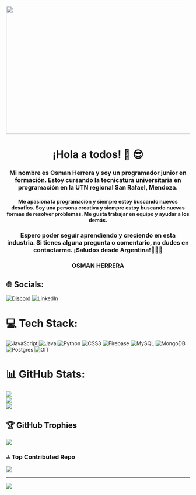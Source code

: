 <div id="header" align="center">
  <img src="https://media.giphy.com/media/v1.Y2lkPTc5MGI3NjExeGJ2ZjZwbGxsbWo3MzJnaDJod2pmejNxNGtpdGRjczJ4ZHU0bDhwNiZlcD12MV9pbnRlcm5hbF9naWZfYnlfaWQmY3Q9Zw/UoLUW7AdDXXviA1RVc/giphy.gif" width="550" height="350"/>
  <h1>¡Hola a todos! 👋 😎 </h1>
  <h3 align="center"> Mi nombre es Osman Herrera y soy un programador junior en formación. Estoy cursando la tecnicatura universitaria en programación en la UTN regional San Rafael, Mendoza.</h3>
  <h4 align="center">Me apasiona la programación y siempre estoy buscando nuevos desafíos. Soy una persona creativa y siempre estoy buscando nuevas formas de resolver problemas. Me gusta trabajar en equipo y ayudar a los demás.</h4> 
   <h3>Espero poder seguir aprendiendo y creciendo en esta industria. Si tienes alguna pregunta o comentario, no dudes en contactarme. ¡Saludos desde Argentina!🧉🇦🇷
   </h3>
</div>
<div align="center">
  <h3> OSMAN HERRERA</h3>
</div>


## 🌐 Socials:
[![Discord](https://img.shields.io/badge/Discord-%237289DA.svg?logo=discord&logoColor=white)](https://discord.gg/osman25.) ![LinkedIn](https://img.shields.io/badge/LinkedIn-%230077B5.svg?logo=linkedin&logoColor=white)

# 💻 Tech Stack:
![JavaScript](https://img.shields.io/badge/javascript-%23323330.svg?style=plastic&logo=javascript&logoColor=%23F7DF1E) ![Java](https://img.shields.io/badge/java-%23ED8B00.svg?style=plastic&logo=java&logoColor=white) ![Python](https://img.shields.io/badge/python-3670A0?style=plastic&logo=python&logoColor=ffdd54) ![CSS3](https://img.shields.io/badge/css3-%231572B6.svg?style=plastic&logo=css3&logoColor=white) ![Firebase](https://img.shields.io/badge/firebase-%23039BE5.svg?style=plastic&logo=firebase) ![MySQL](https://img.shields.io/badge/mysql-%2300f.svg?style=plastic&logo=mysql&logoColor=white) ![MongoDB](https://img.shields.io/badge/MongoDB-%234ea94b.svg?style=plastic&logo=mongodb&logoColor=white) ![Postgres](https://img.shields.io/badge/postgres-%23316192.svg?style=plastic&logo=postgresql&logoColor=white) ![GIT](https://img.shields.io/badge/Git-fc6d26?style=plastic&logo=git&logoColor=white)
# 📊 GitHub Stats:
![](https://github-readme-stats.vercel.app/api?username=OsmanH25&theme=vue-dark&hide_border=true&include_all_commits=false&count_private=false)<br/>
![](https://github-readme-streak-stats.herokuapp.com/?user=OsmanH25&theme=vue-dark&hide_border=true)<br/>
![](https://github-readme-stats.vercel.app/api/top-langs/?username=OsmanH25&theme=vue-dark&hide_border=true&include_all_commits=false&count_private=false&layout=compact)

## 🏆 GitHub Trophies
![](https://github-profile-trophy.vercel.app/?username=OsmanH25&theme=gitdimmed&no-frame=true&no-bg=true&margin-w=4)

### 🔝 Top Contributed Repo
![](https://github-contributor-stats.vercel.app/api?username=OsmanH25&limit=5&theme=tokyonight&combine_all_yearly_contributions=true)

---
[![](https://visitcount.itsvg.in/api?id=OsmanH25&icon=5&color=1)](https://visitcount.itsvg.in)

<!-- Proudly created with GPRM ( https://gprm.itsvg.in ) -->
